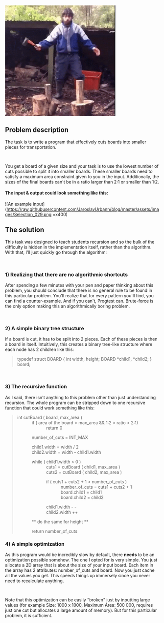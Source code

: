 ![Get your axes out](https://raw.githubusercontent.com/JaroslavUrbann/blog/master/assets/images/chopping_wood.gif)
## Problem description
The task is to write a program that effectively cuts boards into smaller pieces for transportation.
<p>&nbsp;</p>

You get a board of a given size and your task is to use the lowest number of cuts possible to split it into smaller boards. These smaller boards need to satisfy a maximum area constraint given to you in the input. Additionally, the sizes of the final boards can't be in a ratio larger than 2:1 or smaller than 1:2.

#### The input & output could look something like this:
![An example input](https://raw.githubusercontent.com/JaroslavUrbann/blog/master/assets/images/Selection_029.png =x400)
 

## The solution

This task was designed to teach students recursion and so the bulk of the difficulty is hidden in the implementation itself, rather than the algorithm. With that, I'll just quickly go through the algorithm:
<p>&nbsp;</p>

### 1) Realizing that there are no algorithmic shortcuts
After spending a few minutes with your pen and paper thinking about this problem, you should conclude that there is no general rule to be found in this particular problem. You'll realize that for every pattern you'll find, you can find a counter-example. And if you can't, Progtest can.
Brute-force is the only option making this an algorithmically boring problem.
<p>&nbsp;</p>

### 2) A simple binary tree structure
If a board is cut, it has to be split into 2 pieces. Each of these pieces is then a board in itself. Intuitively, this creates a binary tree-like structure where each node has 2 children like this:
>typedef struct BOARD {
>int width, height;
>BOARD *child1, *child2;
>} board;
<p>&nbsp;</p>

### 3) The recursive function
As I said, there isn't anything to this problem other than just understanding recursion. The whole program can be stripped down to one recursive function that could work something like this:


>int cutBoard ( board, max_area )  
&nbsp;&nbsp;&nbsp;&nbsp;&nbsp;&nbsp;&nbsp;&nbsp;&nbsp;&nbsp;&nbsp;&nbsp;if ( area of the board < max_area && 1:2 < ratio < 2:1)  
&nbsp;&nbsp;&nbsp;&nbsp;&nbsp;&nbsp;&nbsp;&nbsp;&nbsp;&nbsp;&nbsp;&nbsp;&nbsp;&nbsp;&nbsp;&nbsp;&nbsp;&nbsp;&nbsp;&nbsp;&nbsp;&nbsp;&nbsp;&nbsp;return 0  
>
>&nbsp;&nbsp;&nbsp;&nbsp;&nbsp;&nbsp;&nbsp;&nbsp;&nbsp;&nbsp;&nbsp;&nbsp;number_of_cuts = INT_MAX  
>
>
>&nbsp;&nbsp;&nbsp;&nbsp;&nbsp;&nbsp;&nbsp;&nbsp;&nbsp;&nbsp;&nbsp;&nbsp;child1.width = width / 2  
&nbsp;&nbsp;&nbsp;&nbsp;&nbsp;&nbsp;&nbsp;&nbsp;&nbsp;&nbsp;&nbsp;&nbsp;child2.width = width - child1.width  
>
>&nbsp;&nbsp;&nbsp;&nbsp;&nbsp;&nbsp;&nbsp;&nbsp;&nbsp;&nbsp;&nbsp;&nbsp;while ( child1.width > 0 )  
>&nbsp;&nbsp;&nbsp;&nbsp;&nbsp;&nbsp;&nbsp;&nbsp;&nbsp;&nbsp;&nbsp;&nbsp;&nbsp;&nbsp;&nbsp;&nbsp;&nbsp;&nbsp;&nbsp;&nbsp;&nbsp;&nbsp;&nbsp;&nbsp;cuts1 = cutBoard ( child1, max_area )  
>&nbsp;&nbsp;&nbsp;&nbsp;&nbsp;&nbsp;&nbsp;&nbsp;&nbsp;&nbsp;&nbsp;&nbsp;&nbsp;&nbsp;&nbsp;&nbsp;&nbsp;&nbsp;&nbsp;&nbsp;&nbsp;&nbsp;&nbsp;&nbsp;cuts2 = cutBoard ( child2, max_area )  
>
>&nbsp;&nbsp;&nbsp;&nbsp;&nbsp;&nbsp;&nbsp;&nbsp;&nbsp;&nbsp;&nbsp;&nbsp;&nbsp;&nbsp;&nbsp;&nbsp;&nbsp;&nbsp;&nbsp;&nbsp;&nbsp;&nbsp;&nbsp;&nbsp;if ( cuts1 + cuts2 + 1 < number_of_cuts )  
&nbsp;&nbsp;&nbsp;&nbsp;&nbsp;&nbsp;&nbsp;&nbsp;&nbsp;&nbsp;&nbsp;&nbsp;&nbsp;&nbsp;&nbsp;&nbsp;&nbsp;&nbsp;&nbsp;&nbsp;&nbsp;&nbsp;&nbsp;&nbsp;&nbsp;&nbsp;&nbsp;&nbsp;&nbsp;&nbsp;&nbsp;&nbsp;&nbsp;&nbsp;&nbsp;&nbsp;number_of_cuts = cuts1 + cuts2 + 1  
&nbsp;&nbsp;&nbsp;&nbsp;&nbsp;&nbsp;&nbsp;&nbsp;&nbsp;&nbsp;&nbsp;&nbsp;&nbsp;&nbsp;&nbsp;&nbsp;&nbsp;&nbsp;&nbsp;&nbsp;&nbsp;&nbsp;&nbsp;&nbsp;&nbsp;&nbsp;&nbsp;&nbsp;&nbsp;&nbsp;&nbsp;&nbsp;&nbsp;&nbsp;&nbsp;&nbsp;board.child1 = child1  
>&nbsp;&nbsp;&nbsp;&nbsp;&nbsp;&nbsp;&nbsp;&nbsp;&nbsp;&nbsp;&nbsp;&nbsp;&nbsp;&nbsp;&nbsp;&nbsp;&nbsp;&nbsp;&nbsp;&nbsp;&nbsp;&nbsp;&nbsp;&nbsp;&nbsp;&nbsp;&nbsp;&nbsp;&nbsp;&nbsp;&nbsp;&nbsp;&nbsp;&nbsp;&nbsp;&nbsp;board.child2 = child2  
>
>&nbsp;&nbsp;&nbsp;&nbsp;&nbsp;&nbsp;&nbsp;&nbsp;&nbsp;&nbsp;&nbsp;&nbsp;&nbsp;&nbsp;&nbsp;&nbsp;&nbsp;&nbsp;&nbsp;&nbsp;&nbsp;&nbsp;&nbsp;&nbsp;child1.width - -   
&nbsp;&nbsp;&nbsp;&nbsp;&nbsp;&nbsp;&nbsp;&nbsp;&nbsp;&nbsp;&nbsp;&nbsp;&nbsp;&nbsp;&nbsp;&nbsp;&nbsp;&nbsp;&nbsp;&nbsp;&nbsp;&nbsp;&nbsp;&nbsp;child2.width ++  
>
>&nbsp;&nbsp;&nbsp;&nbsp;&nbsp;&nbsp;&nbsp;&nbsp;&nbsp;&nbsp;&nbsp;&nbsp;** do the same for height **  
>
>&nbsp;&nbsp;&nbsp;&nbsp;&nbsp;&nbsp;&nbsp;&nbsp;&nbsp;&nbsp;&nbsp;&nbsp;return number_of_cuts  


### 4) A simple optimization
As this program would be incredibly slow by default, there **needs** to be an optimization possible somehow.
The one I opted for is very simple. You just allocate a 2D array that is about the size of your input board. Each item in the array has 2 attributes: number_of_cuts and board.
Now you just cache all the values you get. This speeds things up immersely since you never need to recalculate anything.
<p>&nbsp;</p>
Note that this optimization can be easily "broken" just by inputting large values (for example Size: 1000 x 1000, Maximum Area: 500 000, requires just one cut but allocates a large amount of memory). But for this particular problem, it is sufficient.

